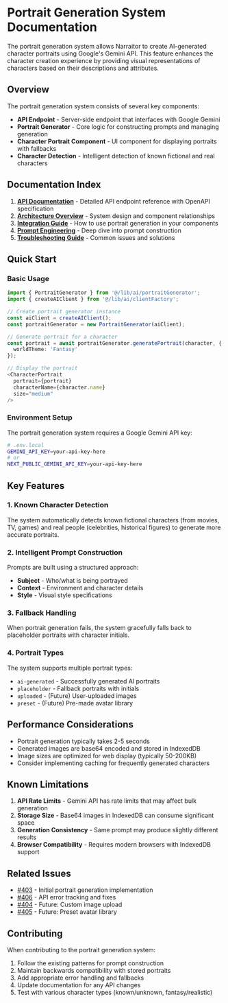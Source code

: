 # Portrait Generation System Documentation

The portrait generation system allows Narraitor to create AI-generated character portraits using Google's Gemini API. This feature enhances the character creation experience by providing visual representations of characters based on their descriptions and attributes.

## Overview

The portrait generation system consists of several key components:

- **API Endpoint** - Server-side endpoint that interfaces with Google Gemini
- **Portrait Generator** - Core logic for constructing prompts and managing generation
- **Character Portrait Component** - UI component for displaying portraits with fallbacks
- **Character Detection** - Intelligent detection of known fictional and real characters

## Documentation Index

1. **[API Documentation](./api.md)** - Detailed API endpoint reference with OpenAPI specification
2. **[Architecture Overview](./architecture.md)** - System design and component relationships
3. **[Integration Guide](./integration-guide.md)** - How to use portrait generation in your components
4. **[Prompt Engineering](./prompt-engineering.md)** - Deep dive into prompt construction
5. **[Troubleshooting Guide](./troubleshooting.md)** - Common issues and solutions

## Quick Start

### Basic Usage

```typescript
import { PortraitGenerator } from '@/lib/ai/portraitGenerator';
import { createAIClient } from '@/lib/ai/clientFactory';

// Create portrait generator instance
const aiClient = createAIClient();
const portraitGenerator = new PortraitGenerator(aiClient);

// Generate portrait for a character
const portrait = await portraitGenerator.generatePortrait(character, {
  worldTheme: 'Fantasy'
});

// Display the portrait
<CharacterPortrait 
  portrait={portrait}
  characterName={character.name}
  size="medium"
/>
```

### Environment Setup

The portrait generation system requires a Google Gemini API key:

```bash
# .env.local
GEMINI_API_KEY=your-api-key-here
# or
NEXT_PUBLIC_GEMINI_API_KEY=your-api-key-here
```

## Key Features

### 1. Known Character Detection
The system automatically detects known fictional characters (from movies, TV, games) and real people (celebrities, historical figures) to generate more accurate portraits.

### 2. Intelligent Prompt Construction
Prompts are built using a structured approach:
- **Subject** - Who/what is being portrayed
- **Context** - Environment and character details
- **Style** - Visual style specifications

### 3. Fallback Handling
When portrait generation fails, the system gracefully falls back to placeholder portraits with character initials.

### 4. Portrait Types
The system supports multiple portrait types:
- `ai-generated` - Successfully generated AI portraits
- `placeholder` - Fallback portraits with initials
- `uploaded` - (Future) User-uploaded images
- `preset` - (Future) Pre-made avatar library

## Performance Considerations

- Portrait generation typically takes 2-5 seconds
- Generated images are base64 encoded and stored in IndexedDB
- Image sizes are optimized for web display (typically 50-200KB)
- Consider implementing caching for frequently generated characters

## Known Limitations

1. **API Rate Limits** - Gemini API has rate limits that may affect bulk generation
2. **Storage Size** - Base64 images in IndexedDB can consume significant space
3. **Generation Consistency** - Same prompt may produce slightly different results
4. **Browser Compatibility** - Requires modern browsers with IndexedDB support

## Related Issues

- [#403](https://github.com/jerseycheese/narraitor/pull/403) - Initial portrait generation implementation
- [#406](https://github.com/jerseycheese/narraitor/issues/406) - API error tracking and fixes
- [#404](https://github.com/jerseycheese/narraitor/issues/404) - Future: Custom image upload
- [#405](https://github.com/jerseycheese/narraitor/issues/405) - Future: Preset avatar library

## Contributing

When contributing to the portrait generation system:
1. Follow the existing patterns for prompt construction
2. Maintain backwards compatibility with stored portraits
3. Add appropriate error handling and fallbacks
4. Update documentation for any API changes
5. Test with various character types (known/unknown, fantasy/realistic)